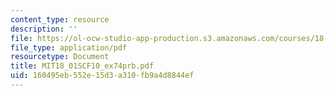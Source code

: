 ```yaml
---
content_type: resource
description: ''
file: https://ol-ocw-studio-app-production.s3.amazonaws.com/courses/18-01sc-single-variable-calculus-fall-2010/160495eb552e15d3a310fb9a4d8844ef_MIT18_01SCF10_ex74prb.pdf
file_type: application/pdf
resourcetype: Document
title: MIT18_01SCF10_ex74prb.pdf
uid: 160495eb-552e-15d3-a310-fb9a4d8844ef
---
```

